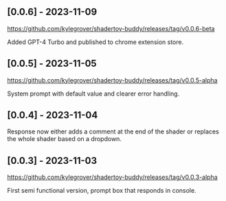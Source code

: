 ## [0.0.6] - 2023-11-09

https://github.com/kylegrover/shadertoy-buddy/releases/tag/v0.0.6-beta

Added GPT-4 Turbo and published to chrome extension store.

## [0.0.5] - 2023-11-05

https://github.com/kylegrover/shadertoy-buddy/releases/tag/v0.0.5-alpha

System prompt with default value and clearer error handling.

## [0.0.4] - 2023-11-04

Response now either adds a comment at the end of the shader or replaces the whole shader based on a dropdown.

## [0.0.3] - 2023-11-03

https://github.com/kylegrover/shadertoy-buddy/releases/tag/v0.0.3-alpha

First semi functional version, prompt box that responds in console.